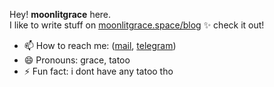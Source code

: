 Hey! **moonlitgrace** here.\
I like to write stuff on [moonlitgrace.space/blog](https://moonlitgrace.space/blog) ✨ check it out!

- 📫 How to reach me: ([mail](mailto:moonlitgrace.gaia@gmail.com), [telegram](https://t.me/moonlitgrace))
- 😄 Pronouns: grace, tatoo
- ⚡ Fun fact: i dont have any tatoo tho
